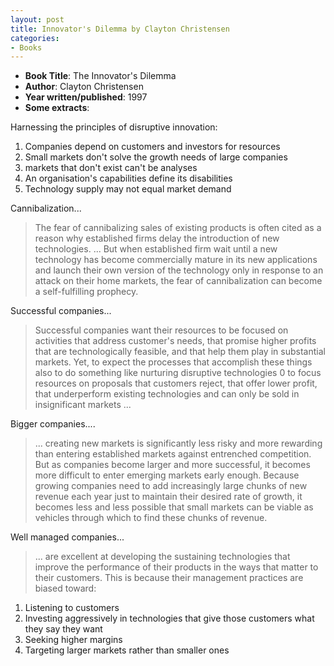 ```yaml
---
layout: post
title: Innovator's Dilemma by Clayton Christensen
categories:
- Books
---
```

- **Book Title**: The Innovator's Dilemma
- **Author**: Clayton Christensen
- **Year written/published**: 1997
- **Some extracts**:

Harnessing the principles of disruptive innovation:

1. Companies depend on customers and investors for resources
2. Small markets don't solve the growth needs of large companies
3. markets that don't exist can't be analyses
4. An organisation's capabilities define its disabilities
5. Technology supply may not equal market demand

Cannibalization...

> The fear of cannibalizing sales of existing products is often cited as a reason why established firms delay the introduction of new technologies. ... But when established firm wait until a new technology has become commercially mature in its new applications and launch their own version of the technology only in response to an attack on their home markets, the fear of cannibalization can become a self-fulfilling prophecy.

Successful companies...

> Successful companies want their resources to be focused on activities that address customer's needs, that promise higher profits that are technologically feasible, and that help them play in substantial markets. Yet, to expect the processes that accomplish these things also to do something like nurturing disruptive technologies 0 to focus resources on proposals that customers reject, that offer lower profit, that underperform existing technologies and can only be sold in insignificant markets ...

Bigger companies....

> ... creating new markets is significantly less risky and more rewarding than entering established markets against entrenched competition. But as companies become larger and more successful, it becomes more difficult to enter emerging markets early enough. Because growing companies need to add increasingly large chunks of new revenue each year just to maintain their desired rate of growth, it becomes less and less possible that small markets can be viable as vehicles through which to find these chunks of revenue.

Well managed companies...

> ... are excellent at developing the sustaining technologies that improve the performance of their products in the ways that matter to their customers. This is because their management practices are biased toward:

1. Listening to customers
2. Investing aggressively in technologies that give those customers what they say they want
3. Seeking higher margins
4. Targeting larger markets rather than smaller ones


